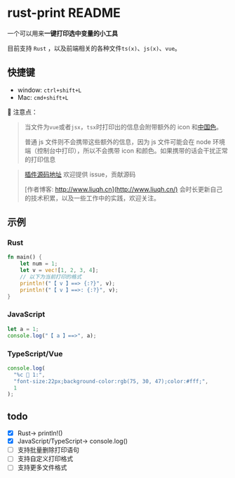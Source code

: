 # rust-print README

一个可以用来**一键打印选中变量的小工具**

目前支持 `Rust` ，以及前端相关的各种文件`ts(x)`、`js(x)`、`vue`。

## 快捷键

- window: `ctrl+shift+L`
- Mac: `cmd+shift+L`

🌈 注意点：

> 当文件为`vue`或者`jsx`，`tsx`时打印出的信息会附带额外的 icon 和[中国色](http://zhongguose.com/)。
>
> 普通 js 文件则不会携带这些额外的信息，因为 js 文件可能会在 node 环境端（控制台中打印），所以不会携带 icon 和颜色。如果携带的话会干扰正常的打印信息

> [插件源码地址](https://github.com/liuqh0609/vscode-print) 欢迎提供 issue，贡献源码
>
> [作者博客: http://www.liuqh.cn](http://www.liuqh.cn/)
> 会时长更新自己的技术积累，以及一些工作中的实践，欢迎关注。

## 示例

### Rust

```rust
fn main() {
    let num = 1;
    let v = vec![1, 2, 3, 4];
    // 以下为当前打印的格式
    println!("【 v 】==> {:?}", v);
    println!("【 v 】==>: {:?}", v);
}

```

### JavaScript

```js
let a = 1;
console.log("【 a 】==>", a);
```

### TypeScript/Vue

```ts
console.log(
  "%c 🦋 1:",
  "font-size:22px;background-color:rgb(75, 30, 47);color:#fff;",
  1
);
```

## todo

- [x] Rust-> println!()
- [x] JavaScript/TypeScript-> console.log()
- [ ] 支持批量删除打印语句
- [ ] 支持自定义打印格式
- [ ] 支持更多文件格式
